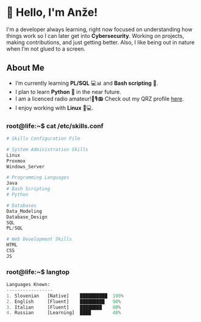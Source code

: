 
# 👋 Hello, I'm Anže!

I'm a developer always learning, right now focused on understanding how things work so I can later get into **Cybersecurity**. Working on projects, making contributions, and just getting better. Also, I like being out in nature when I’m not glued to a screen.

## About Me

- I’m currently learning **PL/SQL** 💻📊 and **Bash scripting** 🐚.
- I plan to learn **Python** 🐍 in the near future.
- I am a licenced radio amateur!📡🎙️📻 Check out my QRZ profile [here](https://www.qrz.com/db/s56pas).
- I enjoy working with **Linux** 🐧💻.


### **root**@**life**:~$ cat /etc/skills.conf
```python
# Skills Configuration File

# System Administration Skills
Linux
Proxmox
Windows_Server

# Programming Languages
Java
# Bash Scripting
# Python

# Databases
Data_Modeling
Database_Design
SQL
PL/SQL

# Web Development Skills
HTML
CSS
JS
```

### **root**@**life**:~$ langtop
```python
Languages Known:
-----------------
1. Slovenian   [Native]    ██████████  100% 
2. English     [Fluent]    █████████   90%  
3. Italian     [Fluent]    ████████    80%  
4. Russian     [Learning]  ████        40%  
```
